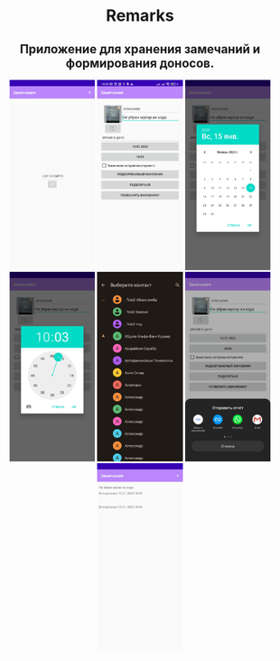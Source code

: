 <h1 align="center">Remarks</h1>
<h2 align="center">Приложение для хранения замечаний и формирования доносов.</h2>
<p align="center">
<img src="readme_assets/Screenshot_2023-01-15-18-03-08-324_com.bignerdranch.android.remark.jpg" width="30%">
<img src="readme_assets/Screenshot_2023-01-15-18-03-54-781_com.bignerdranch.android.remark.jpg" width="30%">
<img src="readme_assets/Screenshot_2023-01-15-18-03-59-321_com.bignerdranch.android.remark.jpg" width="30%">
<img src="readme_assets/Screenshot_2023-01-15-18-04-05-105_com.bignerdranch.android.remark.jpg" width="30%">
<img src="readme_assets/Screenshot_2023-01-15-18-04-11-138_com.google.android.contacts.jpg" width="30%">
<img src="readme_assets/Screenshot_2023-01-15-18-04-17-226_android.jpg" width="30%">
<img src="readme_assets/Screenshot_2023-01-15-18-04-31-805_com.bignerdranch.android.remark.jpg" width="30%">
</p>